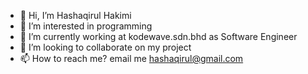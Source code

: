 - 👋 Hi, I’m Hashaqirul Hakimi
- 👀 I’m interested in programming
- 🌱 I’m currently working at kodewave.sdn.bhd as Software Engineer 
- 💞️ I’m looking to collaborate on my project
- 📫 How to reach me? email me hashaqirul@gmail.com

<!---
Hshqrul/Hshqrul is a ✨ special ✨ repository because its `README.md` (this file) appears on your GitHub profile.
You can click the Preview link to take a look at your changes.
--->

